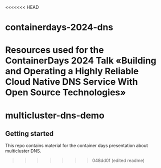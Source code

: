 <<<<<<< HEAD
# containerdays-2024-dns
Resources used for the ContainerDays 2024 Talk «Building and Operating a Highly Reliable Cloud Native DNS Service With Open Source Technologies»
=======
# multicluster-dns-demo



## Getting started

This repo contains material for the container days presentation about multicluster DNS.
>>>>>>> 048dd0f (edited readme)
